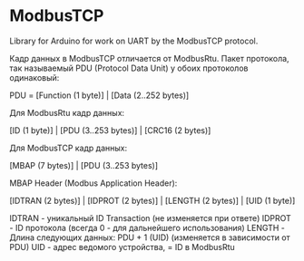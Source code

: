 # ModbusTCP
Library for Arduino for work on UART by the ModbusTCP protocol.

Кадр данных в ModbusTCP отличается от ModbusRtu.
Пакет протокола, так называемый PDU (Protocol Data Unit) у обоих протоколов одинаковый:

PDU = [Function (1 byte)] | [Data (2..252 bytes)]

Для ModbusRtu кадр данных:

[ID (1 byte)] | [PDU (3..253 bytes)] | [CRC16 (2 bytes)]

Для ModbusTCP кадр данных:

[MBAP (7 bytes)] | [PDU (3..253 bytes)]

MBAP Header (Modbus Application Header):

[IDTRAN (2 bytes)] | [IDPROT (2 bytes)] | [LENGTH (2 bytes)] | [UID (1 byte)]

IDTRAN - уникальный ID Transaction (не изменяется при ответе)
IDPROT - ID протокола (всегда 0 - для дальнейшего использования)
LENGTH - Длина следующих данных: PDU + 1 (UID) (изменяется в зависимости от PDU)
UID - адрес ведомого устройства, = ID в ModbusRtu
